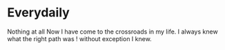 # Everydaily
Nothing at all
Now I have come to the crossroads in my life. I always knew what the right path was ! without exception I knew.
